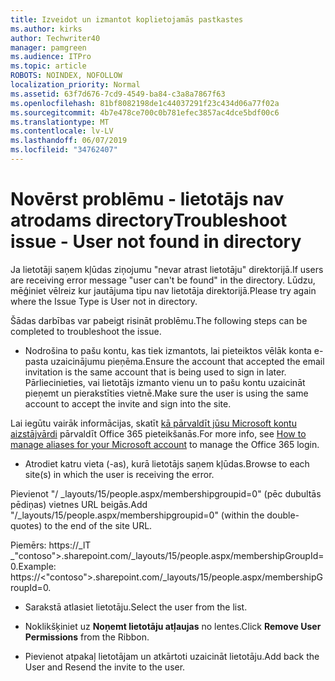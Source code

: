 ```yaml
---
title: Izveidot un izmantot koplietojamās pastkastes
ms.author: kirks
author: Techwriter40
manager: pamgreen
ms.audience: ITPro
ms.topic: article
ROBOTS: NOINDEX, NOFOLLOW
localization_priority: Normal
ms.assetid: 63f7d676-7cd9-4549-ba84-c3a8a7867f63
ms.openlocfilehash: 81bf8082198de1c44037291f23c434d06a77f02a
ms.sourcegitcommit: 4b7e478ce700c0b781efec3857ac4dce5bdf00c6
ms.translationtype: MT
ms.contentlocale: lv-LV
ms.lasthandoff: 06/07/2019
ms.locfileid: "34762407"
---
```

# <a name="troubleshoot-issue---user-not-found-in-directory"></a><span data-ttu-id="e31e2-102">Novērst problēmu - lietotājs nav atrodams directory</span><span class="sxs-lookup"><span data-stu-id="e31e2-102">Troubleshoot issue - User not found in directory</span></span>

<span data-ttu-id="e31e2-103">Ja lietotāji saņem kļūdas ziņojumu "nevar atrast lietotāju" direktorijā.</span><span class="sxs-lookup"><span data-stu-id="e31e2-103">If users are receiving error message "user can't be found" in the directory.</span></span> <span data-ttu-id="e31e2-104">Lūdzu, mēģiniet vēlreiz kur jautājuma tipu nav lietotāja direktorijā.</span><span class="sxs-lookup"><span data-stu-id="e31e2-104">Please try again where the Issue Type is User not in directory.</span></span>

<span data-ttu-id="e31e2-105">Šādas darbības var pabeigt risināt problēmu.</span><span class="sxs-lookup"><span data-stu-id="e31e2-105">The following steps can be completed to troubleshoot the issue.</span></span>

- <span data-ttu-id="e31e2-106">Nodrošina to pašu kontu, kas tiek izmantots, lai pieteiktos vēlāk konta e-pasta uzaicinājumu pieņēma.</span><span class="sxs-lookup"><span data-stu-id="e31e2-106">Ensure the account that accepted the email invitation is the same account that is being used to sign in later.</span></span> <span data-ttu-id="e31e2-107">Pārliecinieties, vai lietotājs izmanto vienu un to pašu kontu uzaicināt pieņemt un pierakstīties vietnē.</span><span class="sxs-lookup"><span data-stu-id="e31e2-107">Make sure the user is using the same account to accept the invite and sign into the site.</span></span> 

<span data-ttu-id="e31e2-108">Lai iegūtu vairāk informācijas, skatīt [kā pārvaldīt jūsu Microsoft kontu aizstājvārdi</a> pārvaldīt Office 365 pieteikšanās](https://support.microsoft.com/help/12407/microsoft-account-how-to-manage-aliases).</span><span class="sxs-lookup"><span data-stu-id="e31e2-108">For more info, see [How to manage aliases for your Microsoft account</a> to manage the Office 365 login](https://support.microsoft.com/help/12407/microsoft-account-how-to-manage-aliases).</span></span> 

- <span data-ttu-id="e31e2-109">Atrodiet katru vieta (-as), kurā lietotājs saņem kļūdas.</span><span class="sxs-lookup"><span data-stu-id="e31e2-109">Browse to each site(s) in which the user is receiving the error.</span></span> 

<span data-ttu-id="e31e2-110">Pievienot "/ _layouts/15/people.aspx/membershipgroupid=0" (pēc dubultās pēdiņas) vietnes URL beigās.</span><span class="sxs-lookup"><span data-stu-id="e31e2-110">Add "/_layouts/15/people.aspx/membershipgroupid=0" (within the double-quotes) to the end of the site URL.</span></span> 

<span data-ttu-id="e31e2-111">Piemērs: https://_lT _"contoso">.sharepoint.com/_layouts/15/people.aspx/membershipGroupId=0.</span><span class="sxs-lookup"><span data-stu-id="e31e2-111">Example: https://<"contoso">.sharepoint.com/_layouts/15/people.aspx/membershipGroupId=0.</span></span>

- <span data-ttu-id="e31e2-112">Sarakstā atlasiet lietotāju.</span><span class="sxs-lookup"><span data-stu-id="e31e2-112">Select the user from the list.</span></span>

- <span data-ttu-id="e31e2-113">Noklikšķiniet uz **Noņemt lietotāju atļaujas** no lentes.</span><span class="sxs-lookup"><span data-stu-id="e31e2-113">Click **Remove User Permissions** from the Ribbon.</span></span> 
-  <span data-ttu-id="e31e2-114">Pievienot atpakaļ lietotājam un atkārtoti uzaicināt lietotāju.</span><span class="sxs-lookup"><span data-stu-id="e31e2-114">Add back the User and Resend the invite to the user.</span></span>

